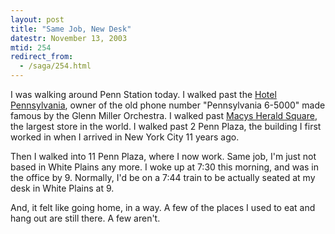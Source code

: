 ```yaml
---
layout: post
title: "Same Job, New Desk"
datestr: November 13, 2003
mtid: 254
redirect_from:
  - /saga/254.html
---
```


I was walking around Penn Station today.  I walked past the <a href="http://www.hotelpenn.com/" title="Hotel Pannsylvania">Hotel Pennsylvania</a>, owner of the old phone number "Pennsylvania 6-5000" made famous by the Glenn Miller Orchestra.  I walked past <a href="http://www.macys.com/" title="Macys">Macys Herald Square</a>, the largest store in the world.  I walked past 2 Penn Plaza, the building I first worked in when I arrived in New York City 11 years ago.

Then I walked into 11 Penn Plaza, where I now work.  Same job, I'm just not based in White Plains any more.  I woke up at 7:30 this morning, and was in the office by 9.  Normally, I'd be on a 7:44 train to be actually seated at my desk in White Plains at 9.

And, it felt like going home, in a way.  A few of the places I used to eat and hang out are still there.  A few aren't.

